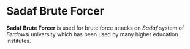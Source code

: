 # Sadaf Brute Forcer

**Sadaf Brute Forcer** is used for brute force attacks on *Sadaf* system of *Ferdowsi* university which has been used by many higher education institutes.
